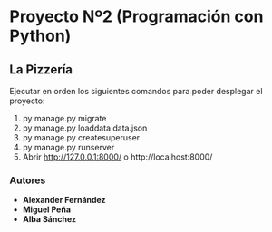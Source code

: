 # Proyecto Nº2 (Programación con Python)

## La Pizzería

Ejecutar en orden los siguientes comandos para poder desplegar el proyecto:

1. py manage.py migrate
2. py manage.py loaddata data.json
3. py manage.py createsuperuser
4. py manage.py runserver
5. Abrir http://127.0.0.1:8000/ o http://localhost:8000/

### Autores

+ **Alexander Fernández**
+ **Miguel Peña**
+ **Alba Sánchez**